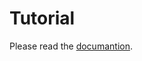 # Tutorial

Please read the [documantion](https://github.com/jipphysics/hon-ranking/blob/main/doc/doc.md).
